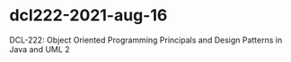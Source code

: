 # dcl222-2021-aug-16
DCL-222: Object Oriented Programming Principals and Design Patterns in Java and UML 2
